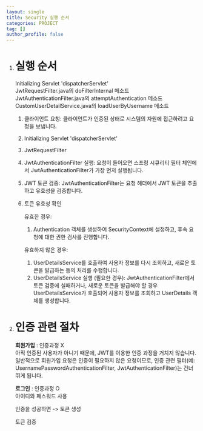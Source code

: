 ```yaml
---
layout: single
title: Security 실행 순서
categories: PROJECT
tag: []
author_profile: false
---   
```


1. # 실행 순서

   Initializing Servlet 'dispatcherServlet'   
   JwtRequestFilter.java의 doFilterInternal 메소드   
   JwtAuthenticationFilter.java의 attemptAuthentication 메소드   
   CustomUserDetailService.java의 loadUserByUsername 메소드   
 
   1. 클라이언트 요청: 클라이언트가 인증된 상태로 시스템의 자원에 접근하려고 요청을 보냅니다.   
   1. Initializing Servlet 'dispatcherServlet'   
   1. JwtRequestFilter   
   1. JwtAuthenticationFilter 실행: 요청이 들어오면 스프링 시큐리티 필터 체인에서 JwtAuthenticationFilter가 가장 먼저 실행됩니다.   
   1. JWT 토큰 검증: JwtAuthenticationFilter는 요청 헤더에서 JWT 토큰을 추출하고 유효성을 검증합니다.
   1. 토큰 유효성 확인   

      유효한 경우:   
      1. Authentication 객체를 생성하여 SecurityContext에 설정하고, 후속 요청에 대한 권한 검사를 진행합니다.   
      
      유효하지 않은 경우:   
      1. UserDetailsService를 호출하여 사용자 정보를 다시 조회하고, 새로운 토큰을 발급하는 등의 처리를 수행합니다.   
      1. UserDetailsService 실행 (필요한 경우): JwtAuthenticationFilter에서 토큰 검증에 실패하거나, 새로운 토큰을 발급해야 할 경우 UserDetailsService가 호출되어 사용자 정보를 조회하고 UserDetails 객체를 생성합니다.   

1. # 인증 관련 절차
   
   __회원가입__ : 인증과정 X   
   아직 인증된 사용자가 아니기 때문에, JWT를 이용한 인증 과정을 거치지 않습니다. 일반적으로 회원가입 요청은 인증이 필요하지 않은 요청이므로, 인증 관련 필터(예: UsernamePasswordAuthenticationFilter, JwtAuthenticationFilter)는 건너뛰게 됩니다.   

   __로그인__ : 인증과정 O   
   아이디와 패스워드 사용   


   인증을 성공하면 -> 토큰 생성


   토큰 검증